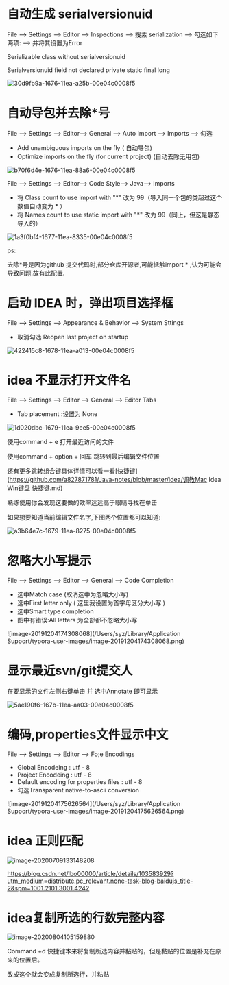 # 自动生成 serialversionuid

File --> Settings --> Editor --> Inspections --> 搜索 serialization --> 勾选如下两项:  -->  并将其设置为Error

Serializable class without serialversionuid

Serialversionuid field not declared private static final long

![30d9fb9a-1676-11ea-a25b-00e04c0008f5](https://i.loli.net/2019/12/04/GoFd8zfDNhb9lmI.png )

# 自动导包并去除*号

File --> Settings -->  Editor--> General --> Auto Import --> Imports  -->  勾选

-    Add unambiguous imports on the fly   ( 自动导包)
-   Optimize imports on the fly  (for current project)    (自动去除无用包)

![b70f6d4e-1676-11ea-88a6-00e04c0008f5](https://i.loli.net/2019/12/04/3lAwGqthVs8W6np.png )

File --> Settings -->  Editor--> Code Style--> Java--> Imports

-   将 Class count to use import with "*" 改为 99（导入同一个包的类超过这个数值自动变为 * ）
-    将 Names count to use static import with "*" 改为 99（同上，但这是静态导入的）

![1a3f0bf4-1677-11ea-8335-00e04c0008f5](https://i.loli.net/2019/12/04/z6TiolPuGZrQkJe.png )

ps:

去除*号是因为github 提交代码时,部分仓库开源者,可能抵触import * ,认为可能会导致问题.故有此配置.



# 启动 IDEA 时，弹出项目选择框

File --> Settings -->  Appearance & Behavior --> System Sttings 

-   取消勾选 Reopen last project on startup

![422415c8-1678-11ea-a013-00e04c0008f5](https://i.loli.net/2019/12/04/iEDZtk4Ry597uOm.png )

# idea 不显示打开文件名

File --> Settings -->  Editor --> General  -->  Editor Tabs

-   Tab placement :设置为 None

![1d020dbc-1679-11ea-9ee5-00e04c0008f5](https://i.loli.net/2019/12/04/uPbiUvJtEcBIznl.png )

使用command + e   打开最近访问的文件 

使用command + option   + 回车  跳转到最后编辑文件位置

还有更多跳转组合键具体详情可以看一看[快捷键](https://github.com/a827871781/Java-notes/blob/master/idea/调教Mac Idea Win键盘 快捷键.md)

熟练使用你会发现这要做的效率远远高于眼睛寻找在单击

如果想要知道当前编辑文件名字,下图两个位置都可以知道:

![a3b64e7c-1679-11ea-8275-00e04c0008f5](https://i.loli.net/2019/12/04/LyrAms7wubRDKz1.png )



# 忽略大小写提示

File --> Settings -->  Editor --> General  -->  Code Completion 

-   选中Match case  (取消选中为忽略大小写)
-   选中First letter only     ( 这里我设置为首字母区分大小写   )
-   选中Smart type completion 
-   图中有错误:All letters  为全部都不忽略大小写

![image-20191204174308068](/Users/syz/Library/Application Support/typora-user-images/image-20191204174308068.png)

# 显示最近svn/git提交人

在要显示的文件左侧右键单击  并 选中Annotate 即可显示

![5ae190f6-167b-11ea-aa03-00e04c0008f5](https://i.loli.net/2019/12/04/PcFLM9zQuEBaxfj.png )

# 编码,properties文件显示中文

File --> Settings -->  Editor --> Fo;e Encodings 

-   Global Encodeing : utf - 8
-   Project Encodeing : utf - 8 
-   Default encoding for properties files : utf - 8 
-   勾选Transparent native-to-ascii conversion

![image-20191204175626564](/Users/syz/Library/Application Support/typora-user-images/image-20191204175626564.png)

# idea 正则匹配

![image-20200709133148208](https://i.loli.net/2020/07/09/ZaADLnRxNjFVhS2.png)

https://blog.csdn.net/lbo00000/article/details/103583929?utm_medium=distribute.pc_relevant.none-task-blog-baidujs_title-2&spm=1001.2101.3001.4242

# idea复制所选的行数完整内容

![image-20200804105159880](https://i.loli.net/2020/08/04/HEVohI3PiyRls6L.png)

Command +d 快捷键本来将复制所选内容并黏贴的，但是黏贴的位置是补充在原来的位置后。

改成这个就会变成复制所选行，并粘贴
